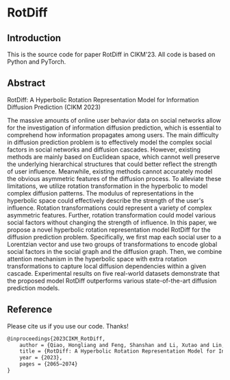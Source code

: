 # RotDiff

## Introduction
This is the source code for paper RotDiff in CIKM'23. All code is based on Python and PyTorch.

## Abstract

RotDiff: A Hyperbolic Rotation Representation Model for Information Diffusion Prediction (CIKM 2023)

The massive amounts of online user behavior data on social networks allow for the investigation of information diffusion prediction, which is essential to comprehend how information propagates among users. The main difficulty in diffusion prediction problem is to effectively model the complex social factors in social networks and diffusion cascades. However, existing methods are mainly based on Euclidean space, which cannot well preserve the underlying hierarchical structures that could better reflect the strength of user influence. Meanwhile, existing methods cannot accurately model the obvious asymmetric features of the diffusion process. To alleviate these limitations, we utilize rotation transformation in the hyperbolic to model complex diffusion patterns. The modulus of representations in the hyperbolic space could effectively describe the strength of the user's influence. Rotation transformations could represent a variety of complex asymmetric features. Further, rotation transformation could model various social factors without changing the strength of influence. In this paper, we propose a novel hyperbolic rotation representation model RotDiff for the diffusion prediction problem. Specifically, we first map each social user to a Lorentzian vector and use two groups of transformations to encode global social factors in the social graph and the diffusion graph. Then, we combine attention mechanism in the hyperbolic space with extra rotation transformations to capture local diffusion dependencies within a given cascade. Experimental results on five real-world datasets demonstrate that the proposed model RotDiff outperforms various state-of-the-art diffusion prediction models.

## Reference
Please cite us if you use our code. Thanks!

```latex
@inproceedings{2023CIKM_RotDiff,
    author = {Qiao, Hongliang and Feng, Shanshan and Li, Xutao and Lin, Huiwei and Hu, Han and Wei, Wei and Ye, Yunming},
    title = {RotDiff: A Hyperbolic Rotation Representation Model for Information Diffusion Prediction},
    year = {2023},
    pages = {2065–2074}
}
```

